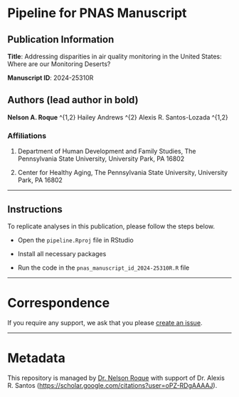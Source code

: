 # Pipeline for PNAS Manuscript

## Publication Information

**Title**: Addressing disparities in air quality monitoring in the United States: Where are our Monitoring Deserts?

**Manuscript ID**: 2024-25310R

## Authors (lead author in bold)
**Nelson A. Roque** ^{1,2}
Hailey Andrews ^{2}
Alexis R. Santos-Lozada ^{1,2}

### Affiliations
1. Department of Human Development and Family Studies, The Pennsylvania State University, University Park, PA 16802 

2. Center for Healthy Aging, The Pennsylvania State University, University Park, PA 16802

-----

## Instructions

To replicate analyses in this publication, please follow the steps below.

* Open the `pipeline.Rproj` file in RStudio

* Install all necessary packages

* Run the code in the `pnas_manuscript_id_2024-25310R.R` file

-----
# Correspondence
If you require any support, we ask that you please [create an issue](https://github.com/nelsonroque/roque-santos-air-quality-monitoring-deserts/issues).

-----
# Metadata
This repository is managed by [Dr. Nelson Roque](https://scholar.google.com/citations?user=V2TU7zMAAAAJ) with support of Dr. Alexis R. Santos (https://scholar.google.com/citations?user=oPZ-RDgAAAAJ).
